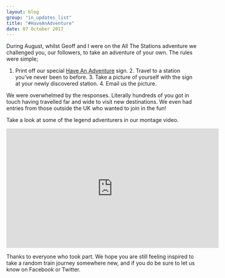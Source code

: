 ```yaml
---
layout: blog
group: "in_updates_list"
title: "#HaveAnAdventure"
date: 07 October 2017
---
```


During August, whilst Geoff and I were on the All The Stations adventure we challenged you, our followers, to take an adventure of your own. The rules were simple; 

1. Print off our special [Have An Adventure](http://allthestations.co.uk/static/pdf/adventure.pdf) sign. 2. Travel to a station you’ve never been to before. 3. Take a picture of yourself with the sign at your newly discovered station. 4. Email us the picture.  

We were overwhelmed by the responses. Literally hundreds of you got in touch having travelled far and wide to visit new destinations. We even had entries from those outside the UK who wanted to join in the fun! 

Take a look at some of the legend adventurers in our montage video. 

<iframe width="560" height="315" src="https://www.youtube.com/embed/tMxg7EZPt5M" frameborder="0" allowfullscreen></iframe>

Thanks to everyone who took part. We hope you are still feeling inspired to take a random train journey somewhere new, and if you do be sure to let us know on Facebook or Twitter. 
